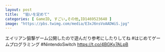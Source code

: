 ```yaml
---
layout: post
title:  "狙いを定めて"
categories: [ GameID, すごい,その他,ID1469523648 ]
image: "https://pbs.twimg.com/media/E3xJ6nsVoAADWiS.jpg"
---
```

エイリアン狙撃ゲーム公開したので遊んだり参考にしたりしてね
 #はじめてゲームプログラミング #NintendoSwitch https://t.co/4BGKy7ALpB
